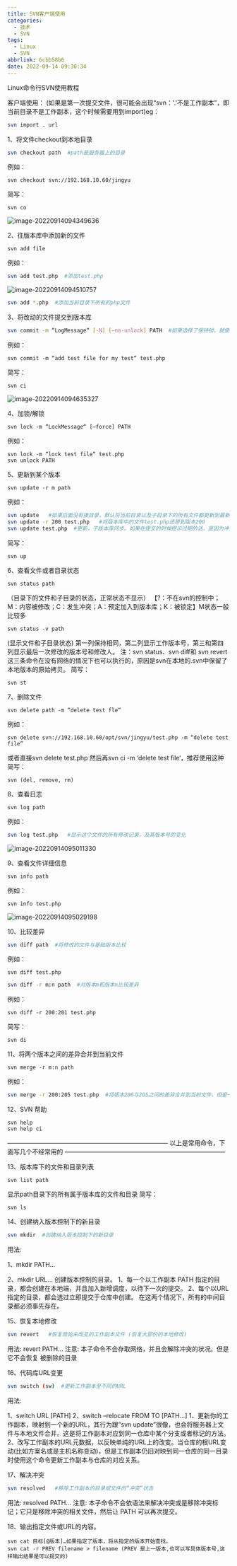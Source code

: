 ```yaml
---
title: SVN客户端使用
categories:
  - 技术
  - SVN
tags:
  - Linux
  - SVN
abbrlink: 6cbb58b6
date: 2022-09-14 09:30:34
---
```


Linux命令行SVN使用教程

<!-- more-->

客户端使用：
(如果是第一次提交文件，很可能会出现“svn：'.'不是工作副本”，即当前目录不是工作副本，这个时候需要用到import)eg：

```bash
svn import . url
```

1、将文件checkout到本地目录

```bash
svn checkout path  #path是服务器上的目录
```

例如：

```
svn checkout svn://192.168.10.60/jingyu
```

简写：

```
svn co
```

![image-20220914094349636](SVN客户端使用/image-20220914094349636.png)

2、往版本库中添加新的文件

```
svn add file
```

例如：

```bash
svn add test.php  #添加test.php
```

![image-20220914094510757](SVN客户端使用/image-20220914094510757.png)

```bash
svn add *.php  #添加当前目录下所有的php文件
```

3、将改动的文件提交到版本库

```bash
svn commit -m “LogMessage“ [-N] [–no-unlock] PATH  #如果选择了保持锁，就使用–no-unlock开关
```

例如：

```
svn commit -m “add test file for my test“ test.php
```

简写：

```
svn ci
```

![image-20220914094635327](SVN客户端使用/image-20220914094635327.png)

4、加锁/解锁

```
svn lock -m “LockMessage“ [–force] PATH
```

例如：

```
svn lock -m “lock test file“ test.php
svn unlock PATH
```

5、更新到某个版本

```
svn update -r m path
```

例如：

```bash
svn update   #如果后面没有接目录，默认将当前目录以及子目录下的所有文件都更新到最新版本。
svn update -r 200 test.php   #将版本库中的文件test.php还原到版本200
svn update test.php  #更新，于版本库同步。如果在提交的时候提示过期的话，是因为冲突，需要先update，修改文件，然后清除 svn resolved，最后再提交commit
```

简写：

```
svn up
```

6、查看文件或者目录状态

```
svn status path
```

（目录下的文件和子目录的状态，正常状态不显示）
【?：不在svn的控制中；M：内容被修改；C：发生冲突；A：预定加入到版本库；K：被锁定】M状态一般比较多

```
svn status -v path
```

(显示文件和子目录状态)
第一列保持相同，第二列显示工作版本号，第三和第四列显示最后一次修改的版本号和修改人。
注：svn status、svn diff和 svn revert这三条命令在没有网络的情况下也可以执行的，原因是svn在本地的.svn中保留了本地版本的原始拷贝。
简写：

```
svn st
```

7、删除文件

```
svn delete path -m “delete test fle“
```

例如：

```
svn delete svn://192.168.10.60/opt/svn/jingyu/test.php -m “delete test file”
```

或者直接svn delete test.php 然后再svn ci -m ‘delete test file‘，推荐使用这种
简写：

```
svn (del, remove, rm)
```

8、查看日志

```
svn log path
```

例如：

```bash
svn log test.php   #显示这个文件的所有修改记录，及其版本号的变化
```

![image-20220914095011330](SVN客户端使用/image-20220914095011330.png)

9、查看文件详细信息

```
svn info path
```

例如：

```
svn info test.php
```

![image-20220914095029198](SVN客户端使用/image-20220914095029198.png)

10、比较差异

```bash
svn diff path  #将修改的文件与基础版本比较
```

例如：

```
svn diff test.php
```

```bash
svn diff -r m:n path  #对版本m和版本n比较差异
```

例如：

```
svn diff -r 200:201 test.php
```

简写：

```
svn di
```

11、将两个版本之间的差异合并到当前文件

```
svn merge -r m:n path
```

例如：

```bash
svn merge -r 200:205 test.php  #将版本200与205之间的差异合并到当前文件，但是一般都会产生冲突，需要处理一下
```

12、SVN 帮助

```
svn help
svn help ci
```

——————————————————————————
以上是常用命令，下面写几个不经常用的
——————————————————————————

13、版本库下的文件和目录列表

```
svn list path
```

显示path目录下的所有属于版本库的文件和目录
简写：

```
svn ls
```

14、创建纳入版本控制下的新目录

```bash
svn mkdir  #创建纳入版本控制下的新目录
```

用法: 

1、mkdir PATH…

2、mkdir URL…
创建版本控制的目录。
1、每一个以工作副本 PATH 指定的目录，都会创建在本地端，并且加入新增调度，以待下一次的提交。
2、每个以URL指定的目录，都会透过立即提交于仓库中创建。
在这两个情况下，所有的中间目录都必须事先存在。

15、恢复本地修改

```bash
svn revert   #恢复原始未改变的工作副本文件 (恢复大部份的本地修改)
```

用法: revert PATH…
注意: 本子命令不会存取网络，并且会解除冲突的状况。但是它不会恢复
被删除的目录

16、代码库URL变更

```bash
svn switch (sw)  #更新工作副本至不同的URL
```


用法:

 1、switch URL [PATH]
2、switch –relocate FROM TO [PATH…]
1、更新你的工作副本，映射到一个新的URL，其行为跟“svn update”很像，也会将服务器上文件与本地文件合并。这是将工作副本对应到同一仓库中某个分支或者标记的方法。
2、改写工作副本的URL元数据，以反映单纯的URL上的改变。当仓库的根URL变动(比如方案名或是主机名称变动)，但是工作副本仍旧对映到同一仓库的同一目录时使用这个命令更新工作副本与仓库的对应关系。

17、解决冲突

```bash
svn resolved   #移除工作副本的目录或文件的“冲突”状态
```

用法: resolved PATH…
注意: 本子命令不会依语法来解决冲突或是移除冲突标记；它只是移除冲突的相关文件，然后让 PATH 可以再次提交。

18、输出指定文件或URL的内容。

```
svn cat 目标[@版本]…如果指定了版本，将从指定的版本开始查找。
svn cat -r PREV filename > filename (PREV 是上一版本,也可以写具体版本号,这样输出结果是可以提交的)
```

